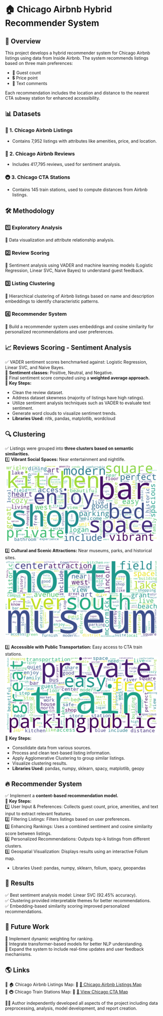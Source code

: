# 🏠 Chicago Airbnb Hybrid Recommender System

## 📜 Overview
This project develops a hybrid recommender system for Chicago Airbnb listings using data from Inside Airbnb. The system recommends listings based on three main preferences:
- 👥 Guest count
- 💲 Price point
- 📝 Text comments
  
Each recommendation includes the location and distance to the nearest CTA subway station for enhanced accessibility.

## 📊 Datasets
### 📌 1. Chicago Airbnb Listings
- Contains 7,952 listings with attributes like amenities, price, and location.
### 📝 2. Chicago Airbnb Reviews
- Includes 417,795 reviews, used for sentiment analysis.
### 🚇 3. Chicago CTA Stations
- Contains 145 train stations, used to compute distances from Airbnb listings.

## 🛠️ Methodology
### 1️⃣ Exploratory Analysis
🔹 Data visualization and attribute relationship analysis.
### 2️⃣ Review Scoring
🔹 Sentiment analysis using VADER and machine learning models (Logistic Regression, Linear SVC, Naive Bayes) to understand guest feedback.
### 3️⃣ Listing Clustering
🔹 Hierarchical clustering of Airbnb listings based on name and description embeddings to identify characteristic patterns.
### 4️⃣ Recommender System
🔹 Build a recommender system uses embeddings and cosine similarity for personalized recommendations and user preferences.

## 📈 Reviews Scoring - Sentiment Analysis
✅ VADER sentiment scores benchmarked against: Logistic Regression, Linear SVC, and Naive Bayes. <br /> 
📌 **Sentiment classes:** Positive, Neutral, and Negative. <br />
📌 Final sentiment score computed using a **weighted average approach.** <br />
📌 **Key Steps:** 
- Clean the review dataset.
- Address dataset skewness (majority of listings have high ratings).
- Utilize sentiment analysis techniques such as VADER to evaluate text sentiment.
- Generate word clouds to visualize sentiment trends.
- **Libraries Used:** nltk, pandas, matplotlib, wordcloud
  
## 🔍 Clustering
✅ Listings were grouped into **three clusters based on semantic similarities.** <br /> 
1️⃣ **Vibrant Social Spaces:** Near entertainment and nightlife. <br /> 
![Word Cloud](https://github.com/pngo1997/Images/blob/main/Vibrant%20Social.png)  

2️⃣ **Cultural and Scenic Attractions:** Near museums, parks, and historical sites. <br /> 
![Word Cloud](https://github.com/pngo1997/Images/blob/main/Cultural%20and%20Attraction.png)  

3️⃣ **Accessible with Public Transportation:** Easy access to CTA train stations.
![Word Cloud](https://github.com/pngo1997/Images/blob/main/Transportation.png)  <br /> 
📌 **Key Steps:**
- Consolidate data from various sources.
- Process and clean text-based listing information.
- Apply Agglomerative Clustering to group similar listings.
- Visualize clustering results.
- **Libraries Used:** pandas, numpy, sklearn, spacy, matplotlib, geopy

## 🔥 Recommender System
✅ Implement a **content-based recommendation model.** <br /> 
📌 **Key Steps:** <br /> 
1️⃣ User Input & Preferences: Collects guest count, price, amenities, and text input to extract relevant features. <br /> 
2️⃣ Filtering Listings: Filters listings based on user preferences. <br /> 
3️⃣ Enhancing Rankings: Uses a combined sentiment and cosine similarity score between listings. <br /> 
4️⃣ Personalized Recommendations: Outputs top-k listings from different clusters. <br /> 
5️⃣ Geospatial Visualization: Displays results using an interactive Folium map. <br /> 
- Libraries Used: pandas, numpy, sklearn, folium, spacy, geopandas
  
## 🎯 Results
✅ Best sentiment analysis model: Linear SVC (92.45% accuracy). <br /> 
✅ Clustering provided interpretable themes for better recommendations. <br /> 
✅ Embedding-based similarity scoring improved personalized recommendations. <br /> 

## 🚀 Future Work <br /> 
🔹 Implement dynamic weighting for ranking. <br /> 
🔹 Integrate transformer-based models for better NLP understanding. <br /> 
🔹 Expand the system to include real-time updates and user feedback mechanisms. <br /> 

## 🌎 Links <br /> 
🔹 🏠 Chicago Airbnb Listings Map: 🔗 [📍 Chicago Airbnb Listings Map](https://pngo1997.github.io/Chicago-Airbnb-Listings/) <br /> 
🔹 🚇 Chicago Train Stations Map: 🔗 [📍 View Chicago CTA Map](https://pngo1997.github.io/Chicago-Airbnb-CTA/) <br /> 

👨‍💻 Author independently developed all aspects of the project including data preprocessing, analysis, model development, and report creation.
